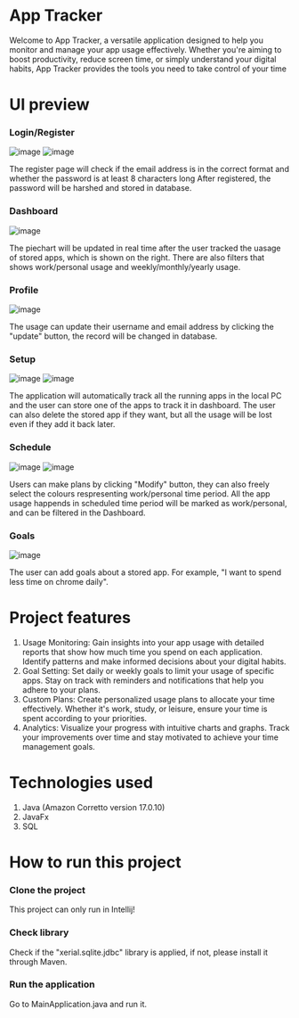 # App Tracker
Welcome to App Tracker, a versatile application designed to help you monitor and manage your app usage effectively. Whether you're aiming to boost productivity, reduce screen time, or simply understand your digital habits, App Tracker provides the tools you need to take control of your time

# UI preview
### Login/Register
![image](https://github.com/Daniel-codeApe/App-Tracker/assets/172876551/f8b01687-7d25-4acf-a5a4-6d16dfce692a)
![image](https://github.com/Daniel-codeApe/App-Tracker/assets/172876551/08803558-8d7a-43e5-b1f5-301170c55676)

The register page will check if the email address is in the correct format and whether the password is at least 8 characters long
After registered, the password will be harshed and stored in database.

### Dashboard
![image](https://github.com/Daniel-codeApe/App-Tracker/assets/172876551/83e9a0b3-1e57-465d-9216-e4b341cce847)

The piechart will be updated in real time after the user tracked the uasage of stored apps, which is shown on the right.
There are also filters that shows work/personal usage and weekly/monthly/yearly usage.

### Profile
![image](https://github.com/Daniel-codeApe/App-Tracker/assets/172876551/1155ced3-c9db-4432-a1d2-e1c330017842)

The usage can update their username and email address by clicking the "update" button, the record will be changed in database.

### Setup
![image](https://github.com/Daniel-codeApe/App-Tracker/assets/172876551/9eef1586-9261-404c-9ab0-b04227ea7f8a)
![image](https://github.com/Daniel-codeApe/App-Tracker/assets/172876551/64c30168-3c5e-4bdc-b1a2-79d5366c02ef)

The application will automatically track all the running apps in the local PC and the user can store one of the apps to track it in dashboard.
The user can also delete the stored app if they want, but all the usage will be lost even if they add it back later.

### Schedule
![image](https://github.com/Daniel-codeApe/App-Tracker/assets/172876551/5a2e6396-d9de-4e83-a53a-d659fe16dea8)
![image](https://github.com/Daniel-codeApe/App-Tracker/assets/172876551/ae046c02-801b-48dc-a416-d66b61df3638)

Users can make plans by clicking "Modify" button, they can also freely select the colours respresenting work/personal time period. 
All the app usage happends in scheduled time period will be marked as work/personal, and can be filtered in the Dashboard.

### Goals
![image](https://github.com/Daniel-codeApe/App-Tracker/assets/172876551/1f390874-7d02-4367-a5f4-9f6c7f36cf69)

The user can add goals about a stored app. For example, "I want to spend less time on chrome daily".

# Project features
1. Usage Monitoring: Gain insights into your app usage with detailed reports that show how much time you spend on each application. Identify patterns and make informed decisions about your digital habits.
2. Goal Setting: Set daily or weekly goals to limit your usage of specific apps. Stay on track with reminders and notifications that help you adhere to your plans.
3. Custom Plans: Create personalized usage plans to allocate your time effectively. Whether it's work, study, or leisure, ensure your time is spent according to your priorities.
4. Analytics: Visualize your progress with intuitive charts and graphs. Track your improvements over time and stay motivated to achieve your time management goals.

# Technologies used
1. Java (Amazon Corretto version 17.0.10)
2. JavaFx
3. SQL

# How to run this project
### Clone the project
This project can only run in Intellij!

### Check library
Check if the "xerial.sqlite.jdbc" library is applied, if not, please install it through Maven.

### Run the application
Go to MainApplication.java and run it.
